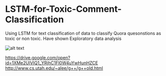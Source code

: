 # LSTM-for-Toxic-Comment-Classification

Using LSTM for text classification of data to classify Quora quesonstions as toxic or non toxic.
Have shown Exploratory data analysis

![alt text](https://qph.fs.quoracdn.net/main-thumb-55866273-200-neufxermetjzegywrltpatrrkmgyqqkn.jpeg)

https://drive.google.com/open?id=1XMe2UlVIQ1_YRjhC1Fl0W4uYwHunHZCE
http://www.cs.utah.edu/~alee/g++/g++old.html
